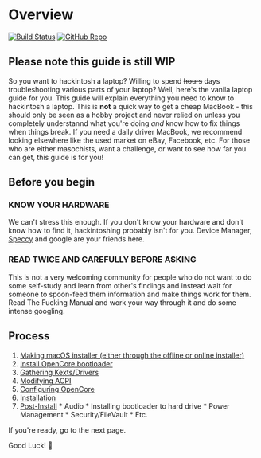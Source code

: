 # Overview

[![Build Status](https://img.shields.io/travis/com/dortania/vanilla-laptop-guide?style=flat-square)](https://travis-ci.com/dortania/vanilla-laptop-guide)
[![GitHub Repo](https://img.shields.io/badge/GitHub-vanilla--laptop--guide-blue?style=flat-square&logo=github)](https://github.com/dortania/vanilla-laptop-guide)

## Please note this guide is still WIP

So you want to hackintosh a laptop? Willing to spend ~~hours~~ days troubleshooting various parts of your laptop? Well, here's the vanila laptop guide for you. This guide will explain everything you need to know to hackintosh a laptop. This is **not** a quick way to get a cheap MacBook - this should only be seen as a hobby project and never relied on unless you completely understannd what you're doing *and* know how to fix things when things break. If you need a daily driver MacBook, we recommend looking elsewhere like the used market on eBay, Facebook, etc. For those who are either masochists, want a challenge, or want to see how far you can get, this guide is for you!

## Before you begin

### **KNOW YOUR HARDWARE**

We can't stress this enough. If you don't know your hardware and don't know how to find it, hackintoshing probably isn't for you. Device Manager, [Speccy](https://www.ccleaner.com/speccy) and google are your friends here.

### **READ TWICE AND CAREFULLY BEFORE ASKING**

This is not a very welcoming community for people who do not want to do some self-study and learn from other's findings and instead wait for someone to spoon-feed them information and make things work for them. Read The Fucking Manual and work your way through it and do some intense googling.

## Process

  1. [Making macOS installer (either through the offline or online installer)](/preparations/installer-overview.html)
  2. [Install OpenCore bootloader](/preparations/opencore-efi.html)
  3. [Gathering Kexts/Drivers](/OpenCore/ktext.html)
  4. [Modifying ACPI](https://dortania.github.io/Getting-Started-With-ACPI/)
  5. [Configuring OpenCore](/OpenCore/config.html)
  6. [Installation](/installation/installation-process.html)
  7. [Post-Install](/post-install/)
    * Audio
    * Installing bootloader to hard drive
    * Power Management
    * Security/FileVault
    * Etc.

If you're ready, go to the next page.

Good Luck! 🎊
